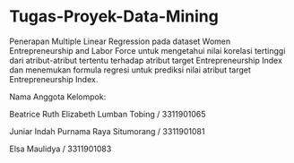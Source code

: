 # Tugas-Proyek-Data-Mining 
Penerapan Multiple Linear Regression pada dataset Women Entrepreneurship and Labor Force untuk mengetahui nilai korelasi tertinggi dari atribut-atribut tertentu terhadap atribut target Entrepreneurship Index dan menemukan formula regresi untuk prediksi nilai atribut target Entrepreneurship Index.

Nama Anggota Kelompok:

Beatrice Ruth Elizabeth Lumban Tobing / 3311901065 

Juniar Indah Purnama Raya Situmorang / 3311901081 

Elsa Maulidya / 3311901083

